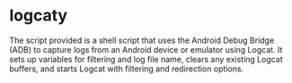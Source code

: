 # logcaty
The script provided is a shell script that uses the Android Debug Bridge (ADB) to capture logs from an Android device or emulator using Logcat. It sets up variables for filtering and log file name, clears any existing Logcat buffers, and starts Logcat with filtering and redirection options.
